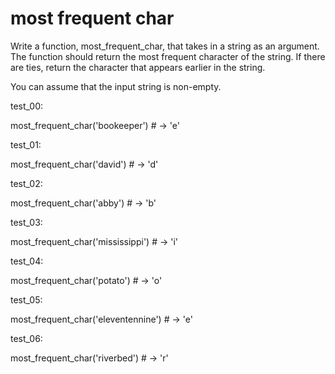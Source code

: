 # most frequent char

Write a function, most_frequent_char, that takes in a string as an argument.
The function should return the most frequent character of the string.
If there are ties, return the character that appears earlier in the string.

You can assume that the input string is non-empty.

test_00:

most_frequent_char('bookeeper') # -> 'e'

test_01:

most_frequent_char('david') # -> 'd'

test_02:

most_frequent_char('abby') # -> 'b'

test_03:

most_frequent_char('mississippi') # -> 'i'

test_04:

most_frequent_char('potato') # -> 'o'

test_05:

most_frequent_char('eleventennine') # -> 'e'

test_06:

most_frequent_char('riverbed') # -> 'r'
